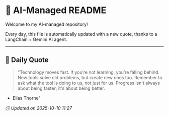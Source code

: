 # 🧠 AI-Managed README

Welcome to my AI-managed repository!

Every day, this file is automatically updated with a new quote, thanks to a LangChain + Gemini AI agent.

---

## 📅 Daily Quote

> "Technology moves fast.
If you’re not learning, you’re falling behind.
New tools solve old problems, but create new ones too.
Remember to ask what the tool is doing to us, not just for us.
Progress isn't always about being faster; it's about being better.
- Elias Thorne"

*🕒 Updated on 2025-10-10 11:27*